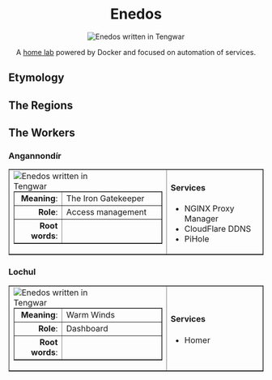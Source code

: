 <div align="center">

# Enedos

<img src="https://ncksnydr.sfo3.digitaloceanspaces.com/millaidor/assets/enedos.svg" alt="Enedos written in Tengwar" style="max-width:100%;">

A [home lab](https://www.seeedstudio.com/blog/2020/12/22/what-is-a-home-lab-getting-started-and-recommendations/) powered by Docker and focused on automation of services.


<!-- [Getting started](#getting-started) •
[Installation](#installation) •
[Configuration](#configuration) •
[Integrations](#third-party-integrations) -->

</div>

## Etymology

## The Regions

## The Workers

### Angannondír

<table border="1" style="max-width: 100%;" width="100%">
 <tr>
  <td width="62%">
 <img align="left" src="https://ncksnydr.sfo3.digitaloceanspaces.com/millaidor/assets/angannondir/angannondir.svg" alt="Enedos written in Tengwar" style="max-width:200px;">
 <table width="100%" border="1">
  <tr>
   <td width="18%" align="right"><strong>Meaning</strong>:</td>
   <td width="62%">The Iron Gatekeeper</td>
  </tr>
  <tr>
   <td width="18%" align="right"><strong>Role</strong>:</td>
   <td width="62%">Access management</td>
  </tr>
 <tr>
   <td width="18%" align="right"><strong>Root words</strong>:</td>
   <td width="62%"></td>
  </tr>
 </table>
 </td>
 <td width="38%">
  <h4>Services</h4>
  <ul>
   <li>NGINX Proxy Manager</li>
   <li>CloudFlare DDNS</li>
   <li>PiHole</li>
  </ul>
 </td>
 </tr>
</table>

### Lochul

<table border="1" style="max-width: 100%;" width="100%">
 <tr>
  <td width="62%">
 <img align="left" src="https://ncksnydr.sfo3.digitaloceanspaces.com/millaidor/assets/angannondir/angannondir.svg" alt="Enedos written in Tengwar" style="max-width:200px;">
 <table width="100%" border="1">
  <tr>
   <td width="18%" align="right"><strong>Meaning</strong>:</td>
   <td width="62%">Warm Winds</td>
  </tr>
  <tr>
   <td width="18%" align="right"><strong>Role</strong>:</td>
   <td width="62%">Dashboard</td>
  </tr>
 <tr>
   <td width="18%" align="right"><strong>Root words</strong>:</td>
   <td width="62%"></td>
  </tr>
 </table>
 </td>
 <td width="38%">
  <h4>Services</h4>
  <ul>
   <li>Homer</li>
  </ul>
 </td>
 </tr>
</table>
